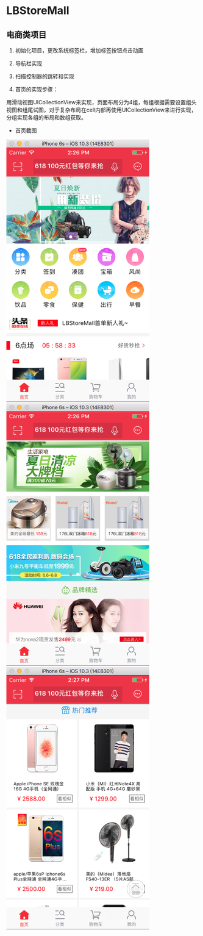 # LBStoreMall
## 电商类项目
1. 初始化项目，更改系统标签栏，增加标签按钮点击动画

2. 导航栏实现

3. 扫描控制器的跳转和实现

4. 首页的实现步骤：

用滑动视图UICollectionView来实现，页面布局分为4组，每组根据需要设置组头视图和组尾试图，对于复杂布局在cell内部再使用UICollectionView来进行实现，分组实现各组的布局和数组获取。

* 首页截图
<img src="1.png" width="375">
<img src="2.png" width="375">
<img src="3.png" width="375">


